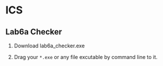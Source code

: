 # ICS

## Lab6a Checker

1. Download lab6a_checker.exe

2. Drag your `*.exe` or any file excutable by command line to it.
